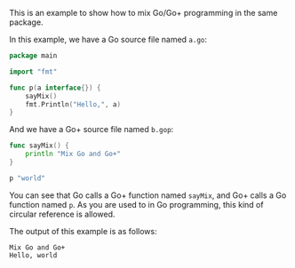 This is an example to show how to mix Go/Go+ programming in the same package.

In this example, we have a Go source file named `a.go`:

```go
package main

import "fmt"

func p(a interface{}) {
	sayMix()
	fmt.Println("Hello,", a)
}
```

And we have a Go+ source file named `b.gop`:

```go
func sayMix() {
	println "Mix Go and Go+"
}

p "world"
```

You can see that Go calls a Go+ function named `sayMix`, and Go+ calls a Go function named `p`. As you are used to in Go programming, this kind of circular reference is allowed.

The output of this example is as follows:

```
Mix Go and Go+
Hello, world
```
